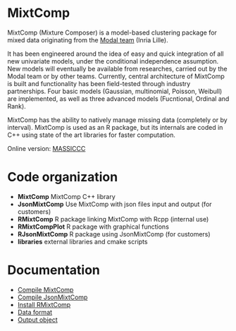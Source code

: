 # MixtComp
MixtComp (Mixture Composer) is a model-based clustering package for mixed data originating from the [Modal team](https://modal.lille.inria.fr/wikimodal/doku.php) (Inria Lille). 

It has been engineered around the idea of easy and quick integration of all new univariate models, under the conditional independence assumption. New models will eventually be available from researches, carried out by the Modal team or by other teams. Currently, central architecture of MixtComp is built and functionality has been field-tested through industry partnerships. Four basic models (Gaussian, multinomial, Poisson, Weibull) are implemented, as well as three advanced models (Fucntional, Ordinal and Rank). 

MixtComp has the ability to natively manage missing data (completely or by interval). MixtComp is used as an R package, but its internals are coded in C++ using state of the art libraries for faster computation. 

Online version: [MASSICCC](https://massiccc.lille.inria.fr/)

# Code organization

* **MixtComp** MixtComp C++ library
* **JsonMixtComp** Use MixtComp with json files input and output (for customers)
* **RMixtComp** R package linking MixtComp with Rcpp (internal use)
* **RMixtCompPlot** R package with graphical functions
* **RJsonMixtComp** R package using JsonMixtComp (for customers)
* **libraries** external libraries and cmake scripts

# Documentation

* [Compile MixtComp](./MixtComp/README.md)
* [Compile JsonMixtComp](./JsonMixtcomp/README.md)
* [Install RMixtComp](./RMixtComp/README.md)
* [Data format](./MixtComp/docs/dataFormat.md)
* [Output object](./MixtComp/docs/objectOutput.md)
